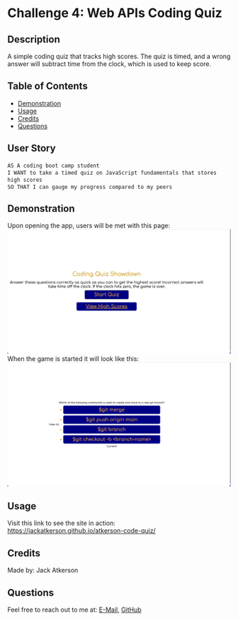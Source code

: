 # Challenge 4: Web APIs Coding Quiz

## Description
A simple coding quiz that tracks high scores. The quiz is timed, and a wrong answer will subtract time from the clock, which is used to keep score.

## Table of Contents
- [Demonstration](#demonstration)
- [Usage](#usage)
- [Credits](#credits)
- [Questions](#questions)

## User Story

```
AS A coding boot camp student
I WANT to take a timed quiz on JavaScript fundamentals that stores high scores
SO THAT I can gauge my progress compared to my peers
```

## Demonstration
Upon opening the app, users will be met with this page:
![Quiz homepage](../assets/images/quiz-demo-1.png)
When the game is started it will look like this:
![Quiz question](../assets/images/quiz-demo-2.png)

## Usage
Visit this link to see the site in action:
https://jackatkerson.github.io/atkerson-code-quiz/

## Credits
Made by: Jack Atkerson

## Questions
Feel free to reach out to me at:
[E-Mail](mailto:jatkerson18@gmail.com),
[GitHub](https://github.com/JackAtkerson)
